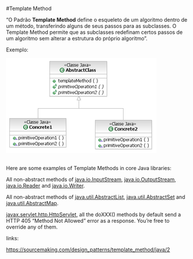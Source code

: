 #Template Method

“O Padrão **Template Method** define o esqueleto de um algoritmo 
dentro de um método, transferindo alguns de seus passos para as subclasses. 
O Template Method permite que as subclasses redefinam certos passos de um 
algoritmo sem alterar a estrutura do próprio algoritmo”.

Exemplo:

![Template Method](../img/TemplateMethod.jpg)


##

Here are some examples of Template Methods in core Java libraries:

All non-abstract methods of 
[java.io.InputStream](https://docs.oracle.com/javase/8/docs/api/java/io/InputStream.html), 
[java.io.OutputStream](https://docs.oracle.com/javase/8/docs/api/java/io/OutputStream.html), 
[java.io.Reader](https://docs.oracle.com/javase/8/docs/api/java/io/Reader.html) and 
[java.io.Writer](https://docs.oracle.com/javase/8/docs/api/java/io/Writer.html).

All non-abstract methods of 
[java.util.AbstractList](https://docs.oracle.com/javase/8/docs/api/java/util/AbstractList.html), 
[java.util.AbstractSet](https://docs.oracle.com/javase/8/docs/api/java/util/AbstractSet.html) and 
[java.util.AbstractMap](https://docs.oracle.com/javase/8/docs/api/java/util/AbstractMap.html).

[javax.servlet.http.HttpServlet](https://docs.oracle.com/javaee/7/api/javax/servlet/http/HttpServlet.html), all the doXXX() methods by default send a HTTP 405 “Method Not Allowed” error as a response. You’re free to override any of them.



links:

https://sourcemaking.com/design_patterns/template_method/java/2